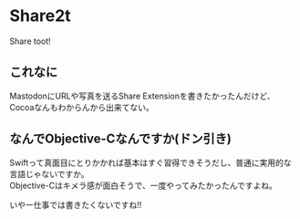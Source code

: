 Share2t
====

Share toot!

## これなに

MastodonにURLや写真を送るShare Extensionを書きたかったんだけど、Cocoaなんもわからんから出来てない。

## なんでObjective-Cなんですか(ドン引き)

Swiftって真面目にとりかかれば基本はすぐ習得できそうだし、普通に実用的な言語じゃないですか。  
Objective-Cはキメラ感が面白そうで、一度やってみたかったんですよね。

いやー仕事では書きたくないですね!!
